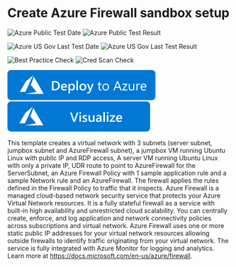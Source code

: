 # Create Azure Firewall sandbox setup

![Azure Public Test Date](https://azurequickstartsservice.blob.core.windows.net/badges/101-azurefirewall-with-firewallpolicy-sandbox-linux/PublicLastTestDate.svg)
![Azure Public Test Result](https://azurequickstartsservice.blob.core.windows.net/badges/101-azurefirewall-with-firewallpolicy-sandbox-linux/PublicDeployment.svg)

![Azure US Gov Last Test Date](https://azurequickstartsservice.blob.core.windows.net/badges/101-azurefirewall-with-firewallpolicy-sandbox-linux/FairfaxLastTestDate.svg)
![Azure US Gov Last Test Result](https://azurequickstartsservice.blob.core.windows.net/badges/101-azurefirewall-with-firewallpolicy-sandbox-linux/FairfaxDeployment.svg)

![Best Practice Check](https://azurequickstartsservice.blob.core.windows.net/badges/101-azurefirewall-with-firewallpolicy-sandbox-linux/BestPracticeResult.svg)
![Cred Scan Check](https://azurequickstartsservice.blob.core.windows.net/badges/101-azurefirewall-with-firewallpolicy-sandbox-linux/CredScanResult.svg)

[![Deploy To Azure](https://raw.githubusercontent.com/Azure/azure-quickstart-templates/master/1-CONTRIBUTION-GUIDE/images/deploytoazure.svg?sanitize=true)](https://portal.azure.com/#create/Microsoft.Template/uri/https%3A%2F%2Fraw.githubusercontent.com%2FAzure%2Fazure-quickstart-templates%2Fmaster%2F101-azurefirewall-with-firewallpolicy-sandbox-linux%2Fazuredeploy.json)
[![Visualize](https://raw.githubusercontent.com/Azure/azure-quickstart-templates/master/1-CONTRIBUTION-GUIDE/images/visualizebutton.svg?sanitize=true)](http://armviz.io/#/?load=https%3A%2F%2Fraw.githubusercontent.com%2FAzure%2Fazure-quickstart-templates%2Fmaster%2F101-azurefirewall-with-firewallpolicy-sandbox-linux%2Fazuredeploy.json)

This template creates a virtual network with 3 subnets (server subnet, jumpbox
subnet and AzureFirewall subnet), a jumpbox VM running Ubuntu Linux with public
IP and RDP access, A server VM running Ubuntu Linux with only a private IP, UDR
route to point to AzureFirewall for the ServerSubnet, an Azure Firewall Policy
with 1 sample application rule and a sample Network rule and an AzureFirewall.
The firewall applies the rules defined in the Firewall Policy to traffic that it
inspects. Azure Firewall is a managed cloud-based network security service that
protects your Azure Virtual Network resources. It is a fully stateful firewall
as a service with built-in high availability and unrestricted cloud scalability.
You can centrally create, enforce, and log application and network connectivity
policies across subscriptions and virtual network. Azure Firewall uses one or
more static public IP addresses for your virtual network resources allowing
outside firewalls to identify traffic originating from your virtual network. The
service is fully integrated with Azure Monitor for logging and analytics. Learn
more at https://docs.microsoft.com/en-us/azure/firewall.
